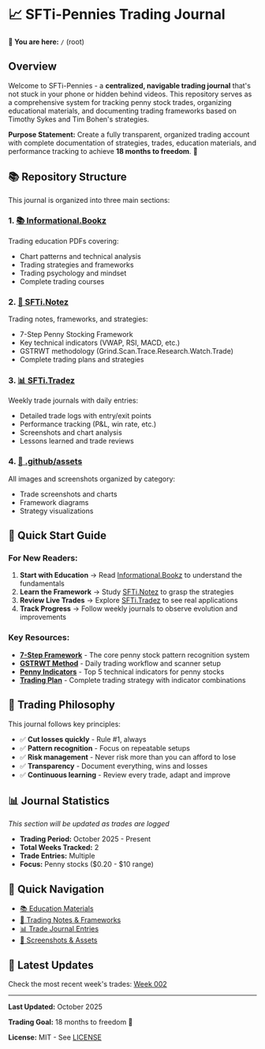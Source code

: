 # 📈 SFTi-Pennies Trading Journal

**📁 You are here:** `/` (root)

## Overview

Welcome to SFTi-Pennies - a **centralized, navigable trading journal** that's not stuck in your phone or hidden behind videos. This repository serves as a comprehensive system for tracking penny stock trades, organizing educational materials, and documenting trading frameworks based on Timothy Sykes and Tim Bohen's strategies.

**Purpose Statement:** Create a fully transparent, organized trading account with complete documentation of strategies, trades, education materials, and performance tracking to achieve **18 months to freedom**. 🚀

## 📚 Repository Structure

This journal is organized into three main sections:

### 1. [📚 Informational.Bookz](./Informational.Bookz/README.md)
Trading education PDFs covering:
- Chart patterns and technical analysis
- Trading strategies and frameworks
- Trading psychology and mindset
- Complete trading courses

### 2. [📝 SFTi.Notez](./SFTi.Notez/README.md)
Trading notes, frameworks, and strategies:
- 7-Step Penny Stocking Framework
- Key technical indicators (VWAP, RSI, MACD, etc.)
- GSTRWT methodology (Grind.Scan.Trace.Research.Watch.Trade)
- Complete trading plans and strategies

### 3. [📊 SFTi.Tradez](./SFTi.Tradez/README.md)
Weekly trade journals with daily entries:
- Detailed trade logs with entry/exit points
- Performance tracking (P&L, win rate, etc.)
- Screenshots and chart analysis
- Lessons learned and trade reviews

### 4. [🎨 .github/assets](./.github/README.md)
All images and screenshots organized by category:
- Trade screenshots and charts
- Framework diagrams
- Strategy visualizations

## 🚀 Quick Start Guide

### For New Readers:

1. **Start with Education** → Read [Informational.Bookz](./Informational.Bookz/README.md) to understand the fundamentals
2. **Learn the Framework** → Study [SFTi.Notez](./SFTi.Notez/README.md) to grasp the strategies
3. **Review Live Trades** → Explore [SFTi.Tradez](./SFTi.Tradez/README.md) to see real applications
4. **Track Progress** → Follow weekly journals to observe evolution and improvements

### Key Resources:

- **[7-Step Framework](./SFTi.Notez/7.Step.Frame.md)** - The core penny stock pattern recognition system
- **[GSTRWT Method](./SFTi.Notez/GSTRWT.md)** - Daily trading workflow and scanner setup
- **[Penny Indicators](./SFTi.Notez/Penny.Indicators.md)** - Top 5 technical indicators for penny stocks
- **[Trading Plan](./SFTi.Notez/Trade.Plan.md)** - Complete trading strategy with indicator combinations

## 🎯 Trading Philosophy

This journal follows key principles:

- ✅ **Cut losses quickly** - Rule #1, always
- ✅ **Pattern recognition** - Focus on repeatable setups
- ✅ **Risk management** - Never risk more than you can afford to lose
- ✅ **Transparency** - Document everything, wins and losses
- ✅ **Continuous learning** - Review every trade, adapt and improve

## 📊 Journal Statistics

*This section will be updated as trades are logged*

- **Trading Period:** October 2025 - Present
- **Total Weeks Tracked:** 2
- **Trade Entries:** Multiple
- **Focus:** Penny stocks ($0.20 - $10 range)

## 🔗 Quick Navigation

- [📚 Education Materials](./Informational.Bookz/README.md)
- [📝 Trading Notes & Frameworks](./SFTi.Notez/README.md)
- [📊 Trade Journal Entries](./SFTi.Tradez/README.md)
- [🎨 Screenshots & Assets](./.github/assets/README.md)

## 📅 Latest Updates

Check the most recent week's trades: [Week 002](./SFTi.Tradez/week.002/README.md)

---

**Last Updated:** October 2025

**Trading Goal:** 18 months to freedom 🚀

**License:** MIT - See [LICENSE](./LICENSE)
